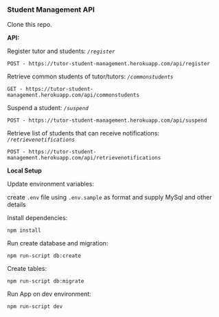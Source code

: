 ### Student Management API

Clone this repo.

**API:** 

Register tutor and students: *`/register`*
```
POST - https://tutor-student-management.herokuapp.com/api/register
```

Retrieve common students of tutor/tutors: *`/commonstudents`*
```
GET - https://tutor-student-management.herokuapp.com/api/commonstudents
```

Suspend a student: *`/suspend`*
```
POST - https://tutor-student-management.herokuapp.com/api/suspend
```

Retrieve list of students that can receive notifications: *`/retrievenotifications`*
```
POST - https://tutor-student-management.herokuapp.com/api/retrievenotifications
```





**Local Setup**

Update environment variables:

create `.env` file using `.env.sample` as format and supply MySql and other details
 
Install dependencies:

`npm install`

Run create database and migration:

`npm run-script db:create`


Create tables:

`npm run-script db:migrate`

Run App on dev environment:

`npm run-script dev`

